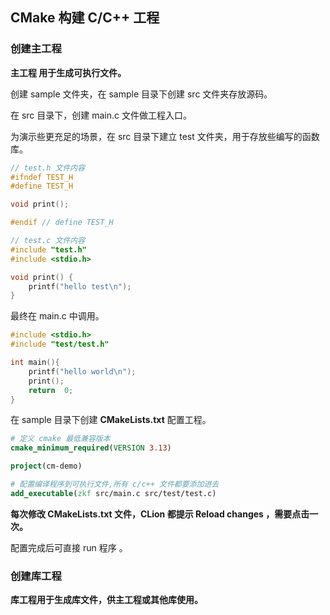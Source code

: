 ## CMake 构建 C/C++ 工程

### 创建主工程

**主工程 用于生成可执行文件。**

创建  sample 文件夹，在  sample 目录下创建 src 文件夹存放源码。

在  src 目录下，创建 main.c 文件做工程入口。

为演示些更充足的场景，在  src 目录下建立 test 文件夹，用于存放些编写的函数库。

```c
// test.h 文件内容 
#ifndef TEST_H
#define TEST_H

void print();

#endif // define TEST_H

// test.c 文件内容
#include "test.h"
#include <stdio.h>

void print() {
    printf("hello test\n");
}
```

最终在 main.c 中调用。

```c
#include <stdio.h>
#include "test/test.h"

int main(){
    printf("hello world\n");
    print();
    return  0;
}
```

在 sample 目录下创建  **CMakeLists.txt** 配置工程。

```cmake
# 定义 cmake 最低兼容版本
cmake_minimum_required(VERSION 3.13)

project(cm-demo)

# 配置编译程序到可执行文件,所有 c/c++ 文件都要添加进去
add_executable(zkf src/main.c src/test/test.c)
```

**每次修改 CMakeLists.txt  文件，CLion 都提示 Reload changes ，需要点击一次。**

配置完成后可直接  run 程序 。

### 创建库工程

**库工程用于生成库文件，供主工程或其他库使用。**

